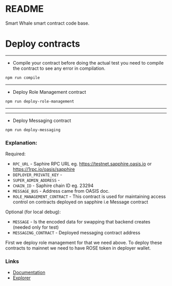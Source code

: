 # README #

Smart Whale smart contract code base.  


# Deploy contracts

---
- Compile your contract
before doing the actual test you need to compile the contract to see any error in compilation.

```
npm run compile
```

---
- Deploy Role Management contract

```
npm run deploy-role-management
```
---

---
- Deploy  Messaging contract

```
npm run deploy-messaging
```



### Explanation:

Required:

- `RPC_URL` - Saphire RPC URL eg. https://testnet.sapphire.oasis.io or https://1rpc.io/oasis/sapphire
- `DEPLOYER_PRIVATE_KEY` -
- `SUPER_ADMIN_ADDRESS` - 
- `CHAIN_ID` - Saphire chain ID eg. 23294
- `MESSAGE_BUS` - Address came from OASIS doc.
- `ROLE_MANAGEMENT_CONTRACT` - This contract is used for maintaining access control on contracts deployed on sapphire i.e Message contract

Optional (for local debug):
- `MESSAGE` - Is the encoded data for swapping that backend creates (needed only for test)
- `MESSAGING_CONTRACT` - Deployed messaging contract address


First we deploy role management for that we need above.
To deploy these contracts to mainnet we need to have ROSE token in deployer wallet.


### Links
- [Documentation](https://docs.oasis.io/dapp/sapphire/)
- [Explorer](https://explorer.oasis.io/mainnet/sapphire/search)